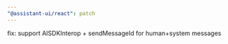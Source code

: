 ```yaml
---
"@assistant-ui/react": patch
---
```


fix: support AISDKInterop + sendMessageId for human+system messages
